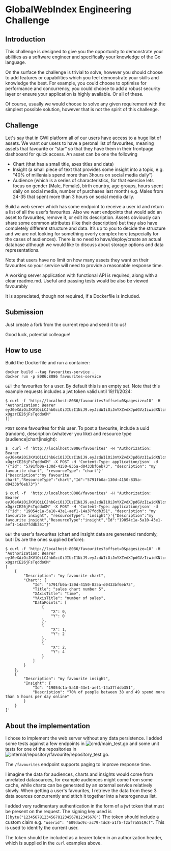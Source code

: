 # GlobalWebIndex Engineering Challenge

## Introduction

This challenge is designed to give you the opportunity to demonstrate your abilities as a software engineer and specifically your knowledge of the Go language.

On the surface the challenge is trivial to solve, however you should choose to add features or capabilities which you feel demonstrate your skills and knowledge the best. For example, you could choose to optimise for performance and concurrency, you could choose to add a robust security layer or ensure your application is highly available. Or all of these.

Of course, usually we would choose to solve any given requirement with the simplest possible solution, however that is not the spirit of this challenge.

## Challenge

Let's say that in GWI platform all of our users have access to a huge list of assets. We want our users to have a peronal list of favourites, meaning assets that favourite or “star” so that they have them in their frontpage dashboard for quick access. An asset can be one the following
* Chart (that has a small title, axes titles and data)
* Insight (a small piece of text that provides some insight into a topic, e.g. "40% of millenials spend more than 3hours on social media daily")
* Audience (which is a series of characteristics, for that exercise lets focus on gender (Male, Female), birth country, age groups, hours spent daily on social media, number of purchases last month)
e.g. Males from 24-35 that spent more than 3 hours on social media daily.

Build a web server which has some endpoint to receive a user id and return a list of all the user’s favourites. Also we want endpoints that would add an asset to favourites, remove it, or edit its description. Assets obviously can share some common attributes (like their description) but they also have completely different structure and data. It’s up to you to decide the structure and we are not looking for something overly complex here (especially for the cases of audiences). There is no need to have/deploy/create an actual database although we would like to discuss about storage options and data representations.

Note that users have no limit on how many assets they want on their favourites so your service will need to provide a reasonable response time.

A working server application with functional API is required, along with a clear readme.md. Useful and passing tests would be also be viewed favourably

It is appreciated, though not required, if a Dockerfile is included.

## Submission

Just create a fork from the current repo and send it to us!

Good luck, potential colleague!

## How to use

Build the Dockerfile and run a container:
```
docker build --tag favourites-service .
docker run -p 8086:8086 favourites-service
```

`GET` the favourites for a user. By default this is an empty set. Note that this example requests includes a jwt token valid until 19/11/2024:
```
$ curl -f 'http://localhost:8086/favourites?offset=0&pagesize=10' -H "Authorization: Bearer eyJ0eXAiOiJKV1QiLCJhbGciOiJIUzI1NiJ9.eyJzdWIiOiJmYXZvdXJpdGVzIiwidXNlcmlkIjoiNjA5ZGFjOWMtYWM3OS00ZGM4LWExZjUtZjJhZjdhNTUxOWNmIiwiaWF0IjoxNzI4MDM2ODYyLCJleHAiOjE3MzIwNTA0NjJ9.19NYScvE4f6FIHAojMcn0sv-xOgzrCE26jFsTqddoOM"
[]'
```

`POST` some favourites for this user. To post a favourite, include a uuid (random), description (whatever you like) and resource type (audience|chart|insight):
```
$  curl -f 'http://localhost:8086/favourites' -H "Authorization: Bearer eyJ0eXAiOiJKV1QiLCJhbGciOiJIUzI1NiJ9.eyJzdWIiOiJmYXZvdXJpdGVzIiwidXNlcmlkIjoiNjA5ZGFjOWMtYWM3OS00ZGM4LWExZjUtZjJhZjdhNTUxOWNNmIiwiaWF0IjoxNzI4MDM2ODYyLCJleHAiOjE3MzIwNTA0NjJ9.19NYScvE4f6FIHAojMcn0sv-xOgzrCE26jFsTqddoOM" -X POST -H 'Content-Type: application/json' -d '{"id": "5791fb0a-130d-4150-835a-d0433bf6eb73", "description": "my favourite chart", "resourceType": "chart"}'
{"Description":"my favourite chart","ResourceType":"chart","Id":"5791fb0a-130d-4150-835a-d0433bf6eb73"}'

$ curl -f  'http://localhost:8086/favourites' -H "Authorization: Bearer eyJ0eXAiOiJKV1QiLCJhbGciOiJIUzI1NiJ9.eyJzdWIiOiJmYXZvdXJpdGVzIiwidXNlcmlkIjoiNjA5ZGFjOWMtYWM3OS00ZGM4LWExZjUtZjJhZjdhNTUxOWNmIiwiaWF0IjoxNzI4MDM2ODYyLCJleHAiOjE3MzIwNTA0NjJ9.19NYScvE4f6FIHAojMcn0sv-xOgzrCE26jFsTqddoOM" -X POST -H 'Content-Type: application/json' -d '{"id": "19054c1a-5a10-43e1-aef1-14a37fddb351", "description": "my favourite insight", "resourceType": "insight"}'{"Description":"my favourite insight","ResourceType":"insight","Id":"19054c1a-5a10-43e1-aef1-14a37fddb351"}'
```

`GET` the user's favourites (chart and insight data are generated randomly, but IDs are the ones supplied before):
```
$ curl -f 'http://localhost:8086/favourites?offset=0&pagesize=10' -H "Authorization: Bearer eyJ0eXAiOiJKV1QiLCJhbGciOiJIUzI1NiJ9.eyJzdWIiOiJmYXZvdXJpdGVzIiwidXNlcmlkIjoiNjA5ZGFjOWMtYWM3OS00ZGM4LWExZjUtZjJhZjdhNTUxOWNmIiwiaWF0IjoxNzI4MDM2ODYyLCJleHAiOjE3MzIwNTA0NjJ9.19NYScvE4f6FIHAojMcn0sv-xOgzrCE26jFsTqddoOM"
[
    {
        "Description": "my favourite chart",
        "Chart": {
            "Id": "5791fb0a-130d-4150-835a-d0433bf6eb73",
            "Title": "sales chart number 5",
            "XAxisTitle": "time",
            "YAxisTitle": "number of sales",
            "DataPoints": [
                {
                    "X": 0,
                    "Y": 0
                },
                {
                    "X": 1,
                    "Y": 2
                },
                {
                    "X": 2,
                    "Y": 4
                }
            ]
        }
    },
    {
        "Description": "my favourite insight",
        "Insight": {
            "Id": "19054c1a-5a10-43e1-aef1-14a37fddb351",
            "Description": "70% of people between 38 and 49 spend more than 5 hours per day online"
        }
    }
]'
```

## About the implementation
I chose to implement the web server without any data persistence. 
I added some tests against a few endpoints in ![cmd/main_test.go](main_test.go) and some unit tests for one of the repositories in ![internal/repository/favourite/repository_test.go](repository_test.go).

The `/favourites` endpoint supports paging to improve response time.

I imagine the data for audiences, charts and insights would come from unrelated datasources, for example audiences might come from some cache, while charts can be generated by an external service relatively slowly. When getting a user's favourites, I retrieve the data from these 3 data sources concurrently and stitch it together into a heterogenous list.

I added very rudimentary authentication in the form of a jwt token that must be present on the request. 
The signing key used is `[]byte("12345678123456781234567812345678")`
The token should include a custom claim e.g. `"userid": "609dac9c-ac79-4dc8-a1f5-f2af7a5519cf"`.
This is used to identify the current user.

The token should be included as a bearer token in an authorization header, which is supplied in the `curl` examples above.

